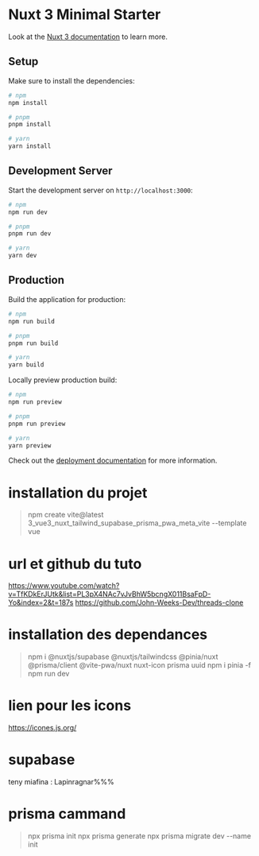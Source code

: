 # Nuxt 3 Minimal Starter

Look at the [Nuxt 3 documentation](https://nuxt.com/docs/getting-started/introduction) to learn more.

## Setup

Make sure to install the dependencies:

```bash
# npm
npm install

# pnpm
pnpm install

# yarn
yarn install
```

## Development Server

Start the development server on `http://localhost:3000`:

```bash
# npm
npm run dev

# pnpm
pnpm run dev

# yarn
yarn dev
```

## Production

Build the application for production:

```bash
# npm
npm run build

# pnpm
pnpm run build

# yarn
yarn build
```

Locally preview production build:

```bash
# npm
npm run preview

# pnpm
pnpm run preview

# yarn
yarn preview
```

Check out the [deployment documentation](https://nuxt.com/docs/getting-started/deployment) for more information.

# installation du projet
>  npm create vite@latest 3_vue3_nuxt_tailwind_supabase_prisma_pwa_meta_vite --template vue

# url et github du tuto
https://www.youtube.com/watch?v=TfKDkErJUtk&list=PL3pX4NAc7vJvBhW5bcngX011BsaFpD-Yo&index=2&t=187s
https://github.com/John-Weeks-Dev/threads-clone

# installation des dependances

> npm i @nuxtjs/supabase @nuxtjs/tailwindcss @pinia/nuxt @prisma/client @vite-pwa/nuxt nuxt-icon prisma uuid
> npm i pinia -f
> npm run dev

# lien pour les icons
https://icones.js.org/

# supabase
teny miafina : Lapinragnar%%%

# prisma cammand 
> npx prisma init 
> npx prisma generate
> npx prisma migrate dev --name init